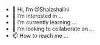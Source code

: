 - 👋 Hi, I’m @Shalzshalini
- 👀 I’m interested in ...
- 🌱 I’m currently learning ...
- 💞️ I’m looking to collaborate on ...
- 📫 How to reach me ...

<!---
Shalzshalini/Shalzshalini is a ✨ special ✨ repository because its `README.md` (this file) appears on your GitHub profile.
You can click the Preview link to take a look at your changes.
--->
